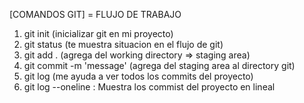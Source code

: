 [COMANDOS GIT] = FLUJO DE TRABAJO

1. git init (inicializar git en mi proyecto)
2. git status (te muestra situacion en el flujo de git)
3. git add . (agrega del working directory => staging area)
4. git commit -m 'message' (agrega del staging area al directory git) 
5. git log (me ayuda a ver todos los commits del proyecto)
6. git log --oneline : Muestra los commist del proyecto en lineal